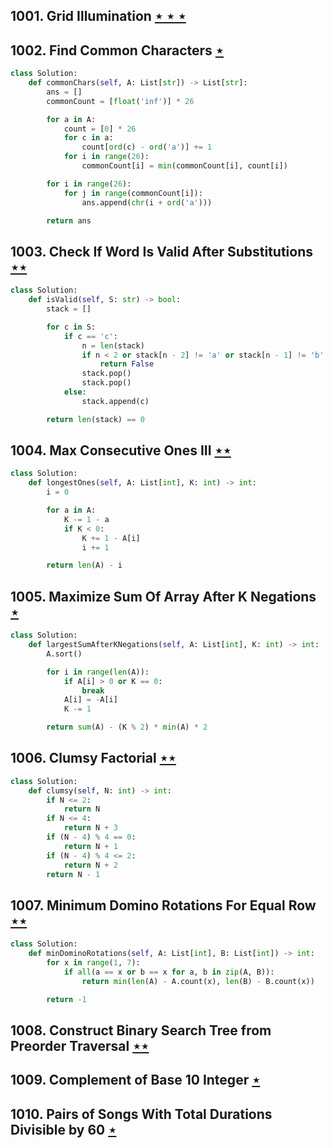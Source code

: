 ## 1001. Grid Illumination [$\star\star\star$](https://leetcode.com/problems/grid-illumination)

## 1002. Find Common Characters [$\star$](https://leetcode.com/problems/find-common-characters)

```python
class Solution:
    def commonChars(self, A: List[str]) -> List[str]:
        ans = []
        commonCount = [float('inf')] * 26

        for a in A:
            count = [0] * 26
            for c in a:
                count[ord(c) - ord('a')] += 1
            for i in range(26):
                commonCount[i] = min(commonCount[i], count[i])

        for i in range(26):
            for j in range(commonCount[i]):
                ans.append(chr(i + ord('a')))

        return ans
```

## 1003. Check If Word Is Valid After Substitutions [$\star\star$](https://leetcode.com/problems/check-if-word-is-valid-after-substitutions)

```python
class Solution:
    def isValid(self, S: str) -> bool:
        stack = []

        for c in S:
            if c == 'c':
                n = len(stack)
                if n < 2 or stack[n - 2] != 'a' or stack[n - 1] != 'b':
                    return False
                stack.pop()
                stack.pop()
            else:
                stack.append(c)

        return len(stack) == 0
```

## 1004. Max Consecutive Ones III [$\star\star$](https://leetcode.com/problems/max-consecutive-ones-iii)

```python
class Solution:
    def longestOnes(self, A: List[int], K: int) -> int:
        i = 0

        for a in A:
            K -= 1 - a
            if K < 0:
                K += 1 - A[i]
                i += 1

        return len(A) - i
```

## 1005. Maximize Sum Of Array After K Negations [$\star$](https://leetcode.com/problems/maximize-sum-of-array-after-k-negations)

```python
class Solution:
    def largestSumAfterKNegations(self, A: List[int], K: int) -> int:
        A.sort()

        for i in range(len(A)):
            if A[i] > 0 or K == 0:
                break
            A[i] = -A[i]
            K -= 1

        return sum(A) - (K % 2) * min(A) * 2
```

## 1006. Clumsy Factorial [$\star\star$](https://leetcode.com/problems/clumsy-factorial)

```python
class Solution:
    def clumsy(self, N: int) -> int:
        if N <= 2:
            return N
        if N <= 4:
            return N + 3
        if (N - 4) % 4 == 0:
            return N + 1
        if (N - 4) % 4 <= 2:
            return N + 2
        return N - 1
```

## 1007. Minimum Domino Rotations For Equal Row [$\star\star$](https://leetcode.com/problems/minimum-domino-rotations-for-equal-row)

```python
class Solution:
    def minDominoRotations(self, A: List[int], B: List[int]) -> int:
        for x in range(1, 7):
            if all(a == x or b == x for a, b in zip(A, B)):
                return min(len(A) - A.count(x), len(B) - B.count(x))

        return -1
```

## 1008. Construct Binary Search Tree from Preorder Traversal [$\star\star$](https://leetcode.com/problems/construct-binary-search-tree-from-preorder-traversal)

## 1009. Complement of Base 10 Integer [$\star$](https://leetcode.com/problems/complement-of-base-10-integer)

## 1010. Pairs of Songs With Total Durations Divisible by 60 [$\star$](https://leetcode.com/problems/pairs-of-songs-with-total-durations-divisible-by-60)
